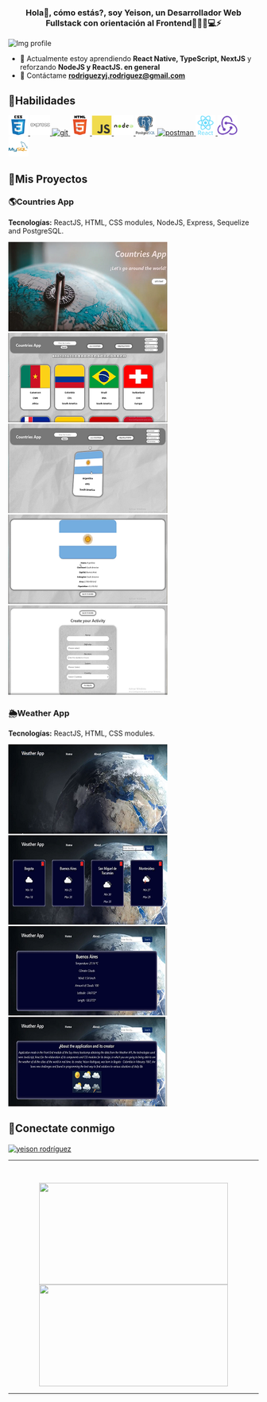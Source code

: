 <h3 align="center">Hola👋, cómo estás?, soy Yeison, un Desarrollador Web Fullstack con orientación al Frontend👨🏻‍💻💻⚡</h3>
<img src="https://blog.desafiolatam.com/wp-content/uploads/2019/04/react-galaxia.png" alt="Img profile" min-width="40" min-height="20"/>

- 📝 Actualmente estoy aprendiendo **React Native, TypeScript, NextJS** y reforzando **NodeJS y ReactJS. en general**
- 📩 Contáctame **rodriguezyj.rodriguez@gmail.com**
  
<h2 align="left">🚀Habilidades</h2>
<p align="left"> <a href="https://www.w3schools.com/css/" target="_blank" rel="noreferrer"> <img src="https://raw.githubusercontent.com/devicons/devicon/master/icons/css3/css3-original-wordmark.svg" alt="css3" width="40" height="40"/> </a> <a href="https://expressjs.com" target="_blank" rel="noreferrer"> <img src="https://raw.githubusercontent.com/devicons/devicon/master/icons/express/express-original-wordmark.svg" alt="express" width="40" height="40"/> </a> <a href="https://git-scm.com/" target="_blank" rel="noreferrer"> <img src="https://www.vectorlogo.zone/logos/git-scm/git-scm-icon.svg" alt="git" width="40" height="40"/> </a> <a href="https://www.w3.org/html/" target="_blank" rel="noreferrer"> <img src="https://raw.githubusercontent.com/devicons/devicon/master/icons/html5/html5-original-wordmark.svg" alt="html5" width="40" height="40"/> </a> <a href="https://developer.mozilla.org/en-US/docs/Web/JavaScript" target="_blank" rel="noreferrer"> <img src="https://raw.githubusercontent.com/devicons/devicon/master/icons/javascript/javascript-original.svg" alt="javascript" width="40" height="40"/> </a> <a href="https://nodejs.org" target="_blank" rel="noreferrer"> <img src="https://raw.githubusercontent.com/devicons/devicon/master/icons/nodejs/nodejs-original-wordmark.svg" alt="nodejs" width="40" height="40"/> </a> <a href="https://www.postgresql.org" target="_blank" rel="noreferrer"> <img src="https://raw.githubusercontent.com/devicons/devicon/master/icons/postgresql/postgresql-original-wordmark.svg" alt="postgresql" width="40" height="40"/> </a> <a href="https://postman.com" target="_blank" rel="noreferrer"> <img src="https://www.vectorlogo.zone/logos/getpostman/getpostman-icon.svg" alt="postman" width="40" height="40"/> </a> <a href="https://reactjs.org/" target="_blank" rel="noreferrer"> <img src="https://raw.githubusercontent.com/devicons/devicon/master/icons/react/react-original-wordmark.svg" alt="react" width="40" height="40"/> </a> <a href="https://redux.js.org" target="_blank" rel="noreferrer"> <img src="https://raw.githubusercontent.com/devicons/devicon/master/icons/redux/redux-original.svg" alt="redux" width="40" height="40"/> </a><a href="https://mysql.com" target="_blank" rel="noreferrer"> <img src="https://raw.githubusercontent.com/devicons/devicon/master/icons/mysql/mysql-original-wordmark.svg" alt="mysql" width="40" height="40"/> </a> <a href="https://git-scm.com/" target="_blank" rel="noreferrer"> </a></p>


<h2 align="left">📌Mis Proyectos</h2>
  <h3 align="left">🌎Countries App</h3>
  <p align="left"><strong>Tecnologías:</strong> ReactJS, HTML, CSS modules, NodeJS, Express, Sequelize and PostgreSQL.</p>
  <p align="left"> 
    <img src="./images/countriesApp/LandingPage.png" alt="Landing Page" min-width="10" min-height="10"/>
    <img src="./images/countriesApp/HomePage.png" alt="Home Page" min-width="10" min-height="10"/>
    <img src="./images/countriesApp/CardCountry.png" alt="Card Country" min-width="10" min-height="10"/>
    <img src="./images/countriesApp/DetailCountry.png" alt="Detail Country" min-width="10" min-height="10"/>
    <img src="./images/countriesApp/Form.png" alt="Form" min-width="10" min-height="10"/>
  </p>
  
  <h3 align="left">🌦️Weather App</h3>
  <p align="left"><strong>Tecnologías:</strong> ReactJS, HTML, CSS modules.</p>
  <p align="left"> 
    <img src="./images/countriesApp/Home.png" alt="Home" min-width="10" min-height="10"/>
    <img src="./images/countriesApp/Cities.png" alt="Cities" min-width="10" min-height="10"/>
    <img src="./images/countriesApp/DetailCity.png" alt="Detail City" min-width="10" min-height="10"/>
    <img src="./images/countriesApp/About.png" alt="About" min-width="10" min-height="10"/>
  </p>
  
<h2 align="left">📎Conectate conmigo</h2>
<p align="left">
  <a href="https://www.linkedin.com/in/yeison-rodr%C3%ADguez/" target="_blank">
    <img align="center" src="https://raw.githubusercontent.com/rahuldkjain/github-profile-readme-generator/master/src/images/icons/Social/linked-in-alt.svg" alt="yeison rodríguez" height="30" width="40"/>
  </a>
</p>

<hr>
<br />
<p align=center>
    <a href="https://github.com/anuraghazra/github-readme-stats" title="Go to Source">
        <img height=205 width=380 align="center" src="https://github-readme-stats.vercel.app/api?username=YeisonRodriguez87&show_icons=true&theme=tokyonight">
    </a>
    <a href="https://github.com/anuraghazra/github-readme-stats">
<img height=205  width=380 align="center" src="https://github-readme-stats.vercel.app/api/top-langs/?username=YeisonRodriguez87&hide=c%23,powershell,java&title_color=2aa889&text_color=99d1ce&icon_color=2bbc8a&bg_color=0c1014&langs_count=8&layout=compact" />
    </a>
</p>
<hr>
